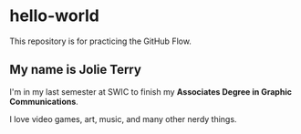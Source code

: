 # hello-world
This repository is for practicing the GitHub Flow.

## My name is Jolie Terry

I'm in my last semester at SWIC to finish my **Associates Degree in Graphic Communications**.

I love video games, art, music, and many other nerdy things.
